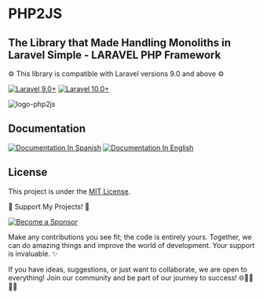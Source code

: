 # PHP2JS

## The Library that Made Handling Monoliths in Laravel Simple - LARAVEL PHP Framework

⚙️ This library is compatible with Laravel versions 9.0 and above ⚙️

[![Laravel 9.0+](https://img.shields.io/badge/Laravel-9.0%2B-orange.svg)](https://laravel.com)
[![Laravel 10.0+](https://img.shields.io/badge/Laravel-10.0%2B-orange.svg)](https://laravel.com)

![logo-php2js](https://github.com/alejandrodiazpinilla/PHP2JS/assets/51100789/f3c09be3-8013-44de-87fe-946b55f14514)

## Documentation
<p align="center">

[![Documentation In Spanish](https://img.shields.io/badge/-Documentación%20en%20Español-green?logo=docs)](https://rmunate.github.io/PHP2JS/es/index.html)
[![Documentation In English](https://img.shields.io/badge/-Documentación%20en%20Inglés-blue?logo=docs)](https://rmunate.github.io/PHP2JS/en/index.html)

</p>

## License

This project is under the [MIT License](https://choosealicense.com/licenses/mit/).

🌟 Support My Projects! 🚀

[![Become a Sponsor](https://img.shields.io/badge/-Become%20a%20Sponsor-blue?style=for-the-badge&logo=github)](https://github.com/sponsors/rmunate)

Make any contributions you see fit; the code is entirely yours. Together, we can do amazing things and improve the world of development. Your support is invaluable. ✨

If you have ideas, suggestions, or just want to collaborate, we are open to everything! Join our community and be part of our journey to success! 🌐👩‍💻👨‍💻
